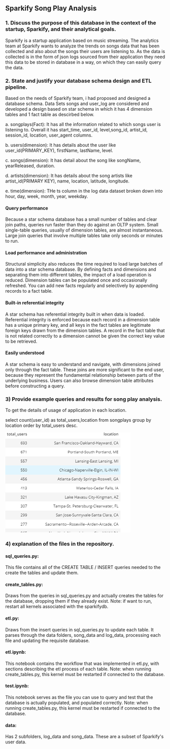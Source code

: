 ## Sparkify Song Play Analysis
### 1. Discuss the purpose of this database in the context of the startup, Sparkify, and their analytical goals.

   Sparkify is a startup application based on music streaming. The analytics team at Sparkify wants to analyze the trends on songs          data that has been collected and also about the songs their users are listening to. As the data is collected is in the form of          json logs sourced from their application they need this data to be stored in database in a way, on which they can easily query          the data.
    
### 2. State and justify your database schema design and ETL pipeline.
    
  Based on the needs of Sparkify team, i had proposed and designed a database schema. Data Sets songs and user_log are considered and     developed a design based on star schema in which it has 4 dimension tables and 1 fact table as descirbed below.
    
   a. songplays(Fact): It has all the information related to which songs user is listening to. Overall it has start_time, user_id,            level,song_id, artist_id, session_id, location, user_agent columns.
        
   b. users(dimension): It has details about the user like user_id(PRIMARY_KEY), firstName, lastName, level.
    
   c. songs(dimension): It has detail about the song like songName, yearReleased, duration.
    
   d. artists(dimension): It has details about the song artists like artist_id(PRIMARY KEY), name, location, latitude, longitude.
    
   e. time(dimension): THe ts column in the log data dataset broken down into  hour, day, week, month, year, weekday.
    
#### Query performance

Because a star schema database has a small number of tables and clear join paths, queries run faster than they do against an OLTP system. Small single-table queries, usually of dimension tables, are almost instantaneous. Large join queries that involve multiple tables take only seconds or minutes to run.


#### Load performance and administration

Structural simplicity also reduces the time required to load large batches of data into a star schema database. By defining facts and dimensions and separating them into different tables, the impact of a load operation is reduced. Dimension tables can be populated once and occasionally refreshed. You can add new facts regularly and selectively by appending records to a fact table.

#### Built-in referential integrity

A star schema has referential integrity built in when data is loaded. Referential integrity is enforced because each record in a dimension table has a unique primary key, and all keys in the fact tables are legitimate foreign keys drawn from the dimension tables. A record in the fact table that is not related correctly to a dimension cannot be given the correct key value to be retrieved.

#### Easily understood

A star schema is easy to understand and navigate, with dimensions joined only through the fact table. These joins are more significant to the end user, because they represent the fundamental relationship between parts of the underlying business. Users can also browse dimension table attributes before constructing a query.

### 3) Provide example queries and results for song play analysis.

To get the details of usage of application in each location.

select count(user_id) as total_users,location from songplays group by location order by total_users desc.

![](query_results.png)

### 4) explanation of the files in the repository.

#### sql_queries.py:
This file contains all of the CREATE TABLE / INSERT queries needed to the create the tables and update them.

#### create_tables.py:
Draws from the queries in sql_queries.py and actually creates the tables for the database, dropping them if they already exist. Note: if want to run, restart all kernels associated with the sparkifydb.

#### etl.py:
Draws from the insert queries in sql_queries.py to update each table. It parses through the data folders, song_data and log_data, processing each file and updating the requisite database.

#### etl.ipynb:
This notebook contains the workflow that was implemented in etl.py, with sections describing the etl process of each table. Note: when running create_tables.py, this kernel must be restarted if connected to the database.

#### test.ipynb:
This notebook serves as the file you can use to query and test that the database is actually populated, and populated correctly. Note: when running create_tables.py, this kernel must be restarted if connected to the database.

#### data:
Has 2 subfolders, log_data and song_data. These are a subset of Sparkify's user data.
        
        
